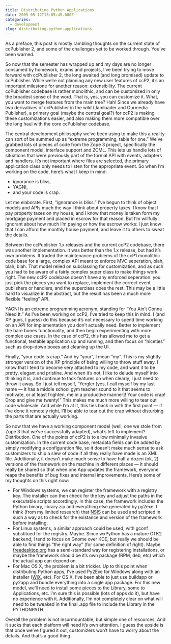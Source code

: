 ```yaml
---
title: Distributing Python Applications
date: 2005-05-12T13:05:45.000Z
categories:
  - development
slug: distributing-python-applications
---
```

As a preface, this post is mostly rambling thoughts on the current state of ccPublisher 2, and some of the challenges yet to be worked through. You’ve been warned.

So now that the semester has wrapped up and my days are no longer consumed by homework, exams and projects, I’ve been trying to move forward with ccPublisher 2, the long awaited (and long promised) update to ccPublisher. While we’re not planning any new user features of ccP2, it’s an important milestone for another reason: extensibility. The current ccPublisher codebase is rather monolithic, and can be customized in only the broadest sense of the word. That is, yes, you can customize it. What, you want to merge features from the main tree? Hah! Since we already have two derivatives of ccPublisher in the wild (Jamloader and Ourmedia Publisher), a primary goal (maybe the central goal?) for ccP2 is making these customizations easier, and also making them more compatible over the long haul with the core ccPublisher codebase.

The central development philosophy we’ve been using to make this a reality can sort of be summed up as “extreme programming, table for one.” We’ve grabbed lots of pieces of code from the Zope 3 project, specifically the component model, interface support and <span class="caps">ZCML</span>. This lets us handle lots of situations that were previously part of the formal <span class="caps">API</span> with events, adapters and handlers. It’s not important where files are selected, the primary application class only needs to listen for the appropriate event. So when I’m working on the code, here’s what I keep in mind:

<ul class="simple">
  <li>
    ignorance is bliss,
  </li>
  <li>
    <span class="caps">YAGNI</span>,
  </li>
  <li>
    and your code is crap.
  </li>
</ul>

Let me elaborate. First, “ignorance is bliss.” I’ve begun to think of object models and APIs much the way I think about property taxes. I know that I pay property taxes on my house, and I know that money is taken form my mortgage payment and placed in escrow for that reason. But I’m willfully ignorant about how much I’m paying or how the escrow works: I just know that I can afford the monthly house payment, and leave it to others to sweat the details.

Between the ccPublisher 1.x releases and the current ccP2 codebase, there was another implementation. It was better than the 1.x release, but had it’s own problems. It traded the maintenance problems of the ccP1 monolithic code base for a large, complex <span class="caps">API</span> meant to enforce <span class="caps">MVC</span> seperation, blah, blah, blah. That model relied on subclassing for customization, and as such you had to be aware of a fairly complex super class to make things work right. The new ccP2 codebase doesn’t have any enforced seperation: you just pick the pieces you want to replace, implement the correct event publishers or handlers, and the superclass does the rest. This may be a little hard to visualize in the abstract, but the result has been a much more flexible “feeling” <span class="caps">API</span>.

<span class="caps">YAGNI</span> is an extreme programming acronym, standing for “You Ain’t Gonna Need It.” As I’ve been working on ccP2, I’ve tried to keep this in mind. I (and <span class="caps">XP</span> guys, I guess) do this because it’s not necessary to spend time working on an <span class="caps">API</span> for implementation you don’t actually need. Better to implement the bare bones functionality, and then begin experimenting with more complex use cases. In the case of ccP2, this has allowed me to get a functional, testable application up and running, and then focus on “niceties” such as drop-down boxes and cleaning up the <span class="caps">UI</span>.

Finally, “your code is crap.” And by “your”, I mean “my”. This is my slightly stronger version of the <span class="caps">XP</span> principle of being willing to throw stuff away. I know that I tend to become very attached to my code, and want it to be pretty, elegant and pristine. And when it’s not, I like to delude myself into thinking it is, and continue to tack features on when clearly, I just need to throw it away. So I just tell myself, “Yergler [yes, I call myself by my last name — it has a middle school gym teacher sound to it that seems to motivate, or at least frighten, me in a productive manner]! Your code is crap! Drop and give me twenty!” This makes me much more willing to tear out code wholesale. And while I’m at it, this ties back in with the first point — if I’ve done it remotely right, I’ll be able to tear out the crap without disturbing the parts that are actually working.

So now that we have a working component model (well, one we stole from Zope 3 that we’ve successfully adapted), what’s left to implement? Distribution. One of the points of ccP2 is to allow minimally invasive customization. In the current code base, metadata fields can be added by simply modifying a configuration file, so it doesn’t make much sense to ask customizers to ship a slew of code if all they really have made is an <span class="caps">XML</span> file. Additionally, it doesn’t make much sense to have half a dozen (ok, 2) versions of the framework on the machine in different places — it should really be shared so that when one App updates the framework, everyone reaps the benefits of bug fixes and internal improvements. Here’s some of my thoughts on this right now:

<ul class="simple">
  <li>
    For Windows systems, we can register the framework with a registry key. The installer can then check for the key and adjust the paths in the executable scripts accordingly. In this case, the framework includes the Python binary, library.zip and everything else generated by py2exe. I think (from my limited research) that <a class="reference external" href="http://nsis.sf.net"><span class="caps">NSIS</span></a> can be used and scripted in such a way as to check for the existance and version of the framework before installing.
  </li>
  <li>
    For Linux systems, a similar approach could be used, with gconf substitued for the registry. Maybe. Since wxPython has a mature <span class="caps">GTK2</span> backend, I tend to focus on Gnome over <span class="caps">KDE</span>, but really we should be able to find things “the right way” (for some definition of right). Maybe <a class="reference external" href="http://freedesktop.org">freedesktop.org</a> has a semi-standard way for registering installations, or maybe the framework should be it’s own package (<span class="caps">RPM</span>, deb, etc) which the actual app can depend on.
  </li>
  <li>
    For Mac <span class="caps">OS</span> X, the problem is a bit trickier. Up to this point when distributing Python apps, I’ve used Py2Exe for Windows along with an installer (<a class="reference external" href="http://wix.sf.net">WiX</a>, etc). For <span class="caps">OS</span> X, I’ve been able to just use buildapp or py2app and bundle everything into a single app package. For this new model, we’ll need to install some pieces to the Library, some to Applications, etc. I’m sure this is possible (lots of apps do it), but have no experience with it. Additionally, I’m not completely clear on what will need to be tweaked in the final .app file to include the Library in the <span class="caps">PYTHONPATH</span>.
  </li>
</ul>

Overall the problem is not insurmountable, but simple one of resources. And it sucks that each platform will need it’s own attention. I guess the upside is that once we’ve figured it out, customizers won’t have to worry about the details. And that’s a good thing.


